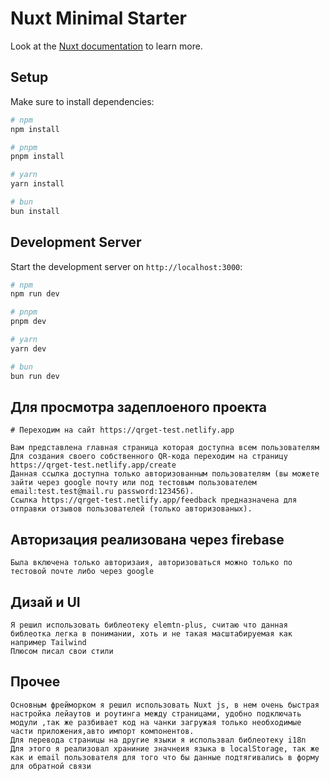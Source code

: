 # Nuxt Minimal Starter

Look at the [Nuxt documentation](https://nuxt.com/docs/getting-started/introduction) to learn more.

## Setup

Make sure to install dependencies:

```bash
# npm
npm install

# pnpm
pnpm install

# yarn
yarn install

# bun
bun install
```

## Development Server

Start the development server on `http://localhost:3000`:

```bash
# npm
npm run dev

# pnpm
pnpm dev

# yarn
yarn dev

# bun
bun run dev
```

## Для просмотра задеплоеного проекта
```
# Переходим на сайт https://qrget-test.netlify.app

Вам представлена главная страница которая доступна всем пользователям
Для создания своего собственного QR-кода переходим на страницу https://qrget-test.netlify.app/create
Данная ссылка доступна только авторизованным пользователям (вы можете зайти через google почту или под тестовым пользователем email:test.test@mail.ru password:123456).
Ссылка https://qrget-test.netlify.app/feedback предназначена для отправки отзывов пользователей (только авторизованых).
```
## Авторизация реализована через firebase
```
Была включена только авторизаия, авторизоваться можно только по тестовой почте либо через google
```
## Дизай и UI
```
Я решил использовать библеотеку elemtn-plus, считаю что данная библеотка легка в понимании, хоть и не такая масштабируемая как например Tailwind
Плюсом писал свои стили
```
## Прочее
```
Основным фрейморком я решил использовать Nuxt js, в нем очень быстрая настройка лейаутов и роутинга между страницами, удобно подключать модули ,так же разбивает код на чанки загружая только необходимые части приложения,авто импорт компонентов.
Для перевода страницы на другие языки я использвал библеотеку i18n
Для этого я реализовал храниние значнеия языка в localStorage, так же как и email пользователя для того что бы данные подтягивались в форму для обратной связи

```
